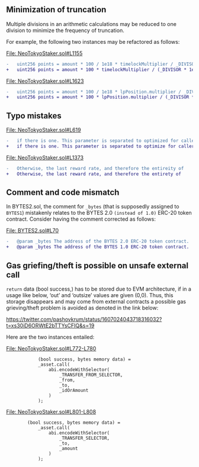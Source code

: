 ## Minimization of truncation
Multiple divisions in an arithmetic calculations may be reduced to one division to minimize the frequency of truncation. 

For example, the following two instances may be refactored as follows:

[File: NeoTokyoStaker.sol#L1155](https://github.com/code-423n4/2023-03-neotokyo/blob/main/contracts/staking/NeoTokyoStaker.sol#L1155)

```diff
-	uint256 points = amount * 100 / 1e18 * timelockMultiplier / _DIVISOR;
+	uint256 points = amount * 100 * timelockMultiplier / (_DIVISOR * 1e18);
```
[File: NeoTokyoStaker.sol#L1623](https://github.com/code-423n4/2023-03-neotokyo/blob/main/contracts/staking/NeoTokyoStaker.sol#L1623)

```diff
-	uint256 points = amount * 100 / 1e18 * lpPosition.multiplier / _DIVISOR;
+	uint256 points = amount * 100 * lpPosition.multiplier / (_DIVISOR * 1e18);
```
## Typo mistakes
[File: NeoTokyoStaker.sol#L619](https://github.com/code-423n4/2023-03-neotokyo/blob/main/contracts/staking/NeoTokyoStaker.sol#L619)

```diff
-	if there is one. This parameter is separated to optimized for callers who
+	if there is one. This parameter is separated to optimize for callers who
```
[File: NeoTokyoStaker.sol#L1373](https://github.com/code-423n4/2023-03-neotokyo/blob/main/contracts/staking/NeoTokyoStaker.sol#L1373)

```diff
-	Otherwise, the last reward rate, and therefore the entireity of 
+	Otherwise, the last reward rate, and therefore the entirety of 
```
## Comment and code mismatch
In BYTES2.sol, the comment for `_bytes` (that is supposedly assigned to `BYTES1`) mistakenly relates to the BYTES 2.0 `(instead of 1.0)` ERC-20 token contract. Consider having the comment corrected as follows:

[File: BYTES2.sol#L70](https://github.com/code-423n4/2023-03-neotokyo/blob/main/contracts/staking/BYTES2.sol#L70)

```diff
-	@param _bytes The address of the BYTES 2.0 ERC-20 token contract.
+	@param _bytes The address of the BYTES 1.0 ERC-20 token contract.
```
## Gas griefing/theft is possible on unsafe external call
`return` data (bool success,) has to be stored due to EVM architecture, if in a usage like below, ‘out’ and ‘outsize’ values are given (0,0). Thus, this storage disappears and may come from external contracts a possible gas grieving/theft problem is avoided as denoted in the link below:

https://twitter.com/pashovkrum/status/1607024043718316032?t=xs30iD6ORWtE2bTTYsCFIQ&s=19

Here are the two instances entailed:

[File: NeoTokyoStaker.sol#L772-L780](https://github.com/code-423n4/2023-03-neotokyo/blob/main/contracts/staking/NeoTokyoStaker.sol#L772-L780)

```solidity
            (bool success, bytes memory data) = 
			_asset.call(
				abi.encodeWithSelector(
					_TRANSFER_FROM_SELECTOR,
					_from,
					_to, 
					_idOrAmount
				)
			);
```
[File: NeoTokyoStaker.sol#L801-L808](https://github.com/code-423n4/2023-03-neotokyo/blob/main/contracts/staking/NeoTokyoStaker.sol#L801-L808)

```solidity
        (bool success, bytes memory data) = 
			_asset.call(
				abi.encodeWithSelector(
					_TRANSFER_SELECTOR,
					_to, 
					_amount
				)
			);
```